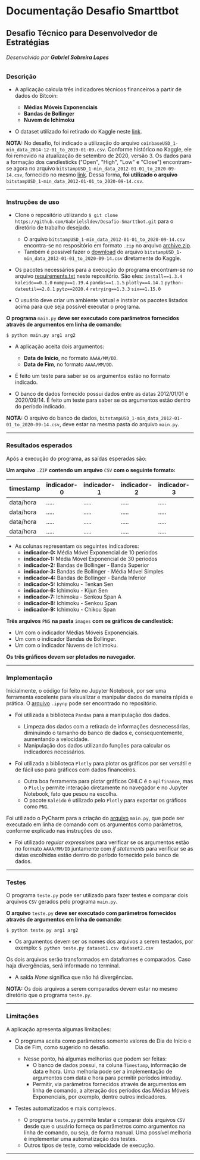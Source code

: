 # **Documentação Desafio Smarttbot**
## Desafio Técnico para Desenvolvedor de Estratégias
###### Desenvolvido por **Gabriel Sobreira Lopes**

### Descrição

* A aplicação calcula três indicadores técnicos financeiros a partir de dados do Bitcoin:
  * **Médias Móveis Exponenciais**
  * **Bandas de Bollinger**
  * **Nuvem de Ichimoku**

* O dataset utilizado foi retirado do Kaggle neste [link](https://www.kaggle.com/mczielinski/bitcoin-historical-data/data#coinbaseUSD_1-min_data_2014-12-01_to_2019-01-09.csv).

**NOTA:** No desafio, foi indicado a utilização do arquivo `coinbaseUSD_1-min_data_2014-12-01_to_2019-01-09.csv`. Conforme histórico no Kaggle, ele foi removido na atualização de setembro de 2020, versão 3. Os dados para a formação dos candlesticks ("Open", "High", "Low" e "Close") encontram-se agora no arquivo `bitstampUSD_1-min_data_2012-01-01_to_2020-09-14.csv`, fornecido no mesmo [link](https://www.kaggle.com/mczielinski/bitcoin-historical-data/data#coinbaseUSD_1-min_data_2014-12-01_to_2019-01-09.csv). Dessa forma, **foi utilizado o arquivo** `bitstampUSD_1-min_data_2012-01-01_to_2020-09-14.csv`.

***

### Instruções de uso

* Clone o repositório utilizando `$ git clone https://github.com/Gabrielsldev/Desafio-Smarttbot.git` para o diretório de trabalho desejado.
  * O arquivo `bitstampUSD_1-min_data_2012-01-01_to_2020-09-14.csv` encontra-se no respositório em formato `.zip` no arquivo [archive.zip](https://github.com/Gabrielsldev/Desafio-Smarttbot/blob/main/archive.zip).
  * Também é possível fazer o [download](https://www.kaggle.com/mczielinski/bitcoin-historical-data/data#coinbaseUSD_1-min_data_2014-12-01_to_2019-01-09.csv) do arquivo `bitstampUSD_1-min_data_2012-01-01_to_2020-09-14.csv` diretamente do Kaggle.

* Os pacotes necessários para a execução do programa encontram-se no arquivo [requirements.txt](https://github.com/Gabrielsldev/Desafio-Smarttbot/blob/main/requirements.txt) neste repositório. São eles: 
`install==1.3.4`
`kaleido==0.1.0`
`numpy==1.19.4`
`pandas==1.1.5`
`plotly==4.14.1`
`python-dateutil==2.8.1`
`pytz==2020.4`
`retrying==1.3.3`
`six==1.15.0`

* O usuário deve criar um ambiente virtual e instalar os pacotes listados acima para que seja possível executar o programa.

**O programa** `main.py` **deve ser executado com parâmetros fornecidos através de argumentos em linha de comando:**

`$ python main.py arg1 arg2`

* A aplicação aceita dois argumentos:
  * **Data de Início**, no formato `AAAA/MM/DD`.
  * **Data de Fim**, no formato `AAAA/MM/DD`.

* É feito um teste para saber se os argumentos estão no formato indicado.

* O banco de dados fornecido possui dados entre as datas 2012/01/01 e 2020/09/14. É feito um teste para saber se os argumentos estão dentro do período indicado.

**NOTA:** O arquivo do banco de dados, `bitstampUSD_1-min_data_2012-01-01_to_2020-09-14.csv`, deve estar na mesma pasta do arquivo `main.py`.

***

### Resultados esperados

Após a execução do programa, as saídas esperadas são:

**Um arquivo** `.ZIP` **contendo um arquivo** `CSV` **com o seguinte formato:**

|timestamp|indicador-0|indicador-1|indicador-2|indicador-3|indicador-4|indicador-5|indicador-6|indicador-7|indicador-8|indicador-9|
|---------|-----------|-----------|-----------|-----------|-----------|-----------|-----------|-----------|-----------|-----------|
|data/hora|   .....   |   .....   |   .....   |   .....   |   .....   |   .....   |   .....   |   .....   |   .....   |   .....   |
|data/hora|   .....   |   .....   |   .....   |   .....   |   .....   |   .....   |   .....   |   .....   |   .....   |   .....   |
|data/hora|   .....   |   .....   |   .....   |   .....   |   .....   |   .....   |   .....   |   .....   |   .....   |   .....   |
|data/hora|   .....   |   .....   |   .....   |   .....   |   .....   |   .....   |   .....   |   .....   |   .....   |   .....   |

* As colunas representam os seguintes indicadores:
  * **indicador-0:** Média Móvel Exponencial de 10 períodos
  * **indicador-1:** Média Móvel Exponencial de 30 períodos
  * **indicador-2:** Bandas de Bollinger - Banda Superior 
  * **indicador-3:** Bandas de Bollinger - Média Móvel Simples 
  * **indicador-4:** Bandas de Bollinger - Banda Inferior 
  * **indicador-5:** Ichimoku - Tenkan Sen
  * **indicador-6:** Ichimoku - Kijun Sen
  * **indicador-7:** Ichimoku - Senkou Span A
  * **indicador-8:** Ichimoku - Senkou Span
  * **indicador-9:** Ichimoku - Chikou Span

**Três arquivos** `PNG` **na pasta** `images` **com os gráficos de candlestick:**
  * Um com o indicador Médias Móveis Exponenciais.
  * Um com o indicador Bandas de Bollinger.
  * Um com o indicador Nuvens de Ichimoku.

**Os três gráficos devem ser plotados no navegador.**

***

### Implementação

Inicialmente, o código foi feito no Jupyter Notebook, por ser uma ferramenta excelente para visualizar e manipular dados de maneira rápida e prática. O [arquivo](https://github.com/Gabrielsldev/Desafio-Smarttbot/blob/main/Desafio_Smarttbot.ipynb) `.ipynp` pode ser encontrado no repositório.

* Foi utilizada a biblioteca `Pandas` para a manipulação dos dados.
  * Limpeza dos dados com a retirada de informações desnecessárias, diminuindo o tamanho do banco de dados e, consequentemente, aumentando a velocidade.
  * Manipulação dos dados utilizando funções para calcular os indicadores necessários.

* Foi utilizada a biblioteca `Plotly` para plotar os gráficos por ser versátil e de fácil uso para gráficos com dados financeiros.
  * Outra boa ferramenta para plotar gráficos OHLC é o `mplfinance`, mas o `Plotly` permite interação diretamente no navegador e no Jupyter Notebook, fato que pesou na escolha.
  * O pacote `Kaleido` é utilizado pelo `Plotly` para exportar os gráficos como `PNG`.

Foi utilizado o PyCharm para a criação do [arquivo](https://github.com/Gabrielsldev/Desafio-Smarttbot/blob/main/main.py) `main.py`, que pode ser executado em linha de comando com os argumentos como parâmetros, conforme explicado nas instruções de uso.

* Foi utilizado _regular expressions_ para verificar se os argumentos estão no formato `AAAA/MM/DD` juntamente com _if statements_ para verificar se as datas escolhidas estão dentro do período fornecido pelo banco de dados.


***

### Testes

O programa `teste.py` pode ser utilizado para fazer testes e comparar dois arquivos `CSV` gerados pelo programa `main.py`.

**O arquivo** `teste.py` **deve ser executado com parâmetros fornecidos através de argumentos em linha de comando:**

`$ python teste.py arg1 arg2`

* Os argumentos devem ser os nomes dos arquivos a serem testados, por exemplo: `$ python teste.py dataset1.csv dataset2.csv`

Os dois arquivos serão transformados em dataframes e comparados. Caso haja divergências, será informado no terminal.
* A saída _None_ significa que não há divergências.

**NOTA:** Os dois arquivos a serem comparados devem estar no mesmo diretório que o programa `teste.py`.

***

### Limitações

A aplicação apresenta algumas limitações:

* O programa aceita como parâmetros somente valores de Dia de Início e Dia de Fim, como sugerido no desafio.
  * Nesse ponto, há algumas melhorias que podem ser feitas:
    * O banco de dados possui, na coluna `Timestamp`, informação de data e hora. Uma melhoria pode ser a implementação de argumentos com data e hora para permitir períodos intraday.
    * Permitir, via parâmetros fornecidos através de argumentos em linha de comando, a alteração dos períodos das Médias Móveis Exponenciais, por exemplo, dentre outros indicadores.

* Testes automatizados e mais complexos.
  * O programa `teste.py` permite testar e comparar dois arquivos `CSV` desde que o usuário forneça os parâmetros como argumentos na linha de comando, ou seja, de forma manual. Uma possível melhoria é implementar uma automatização dos testes.
  * Outros tipos de teste, como velocidade de execução.

***

